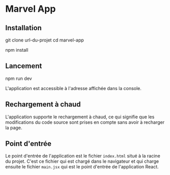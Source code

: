 # Marvel App

## Installation

git clone url-du-projet
cd marvel-app

npm install

## Lancement

npm run dev

L'application est accessible à l'adresse affichée dans la console.

## Rechargement à chaud

L'application supporte le rechargement à chaud, ce qui signifie que les modifications du code source sont prises en compte sans avoir à recharger la page.

## Point d'entrée

Le point d'entrée de l'application est le fichier `index.html` situé à la racine du projet. C'est ce fichier qui est chargé dans le navigateur et qui charge ensuite le fichier `main.jsx` qui est le point d'entrée de l'application React.